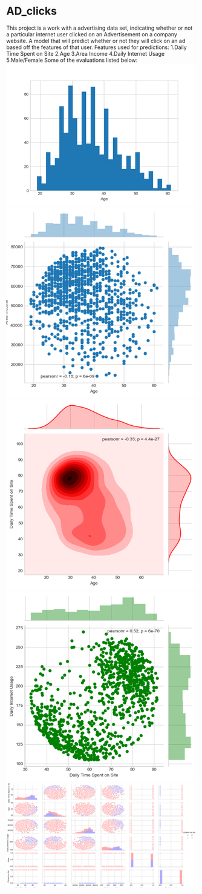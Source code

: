 # AD_clicks
This project is a work with a advertising data set, indicating whether or not a particular internet user clicked on an Advertisement on a company website.
A model that will predict whether or not they will click on an ad based off the features of that user.
Features used for predictions:
  1.Daily Time Spent on Site
  2.Age
  3.Area Income
  4.Daily Internet Usage
  5.Male/Female
Some of the evaluations listed below:
![alt text](https://github.com/FalconMadhab/AD_clicks/blob/master/Figure_1.png)
![alt text](https://github.com/FalconMadhab/AD_clicks/blob/master/Figure_2.png)
![alt text](https://github.com/FalconMadhab/AD_clicks/blob/master/Figure_3.png)
![alt text](https://github.com/FalconMadhab/AD_clicks/blob/master/Figure_4.png)
![alt text](https://github.com/FalconMadhab/AD_clicks/blob/master/Figure_5.png)
